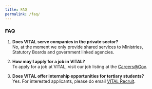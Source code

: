 ```yaml
---
title: FAQ
permalink: /faq/
---
```


### **FAQ**

<ol>
    <li><p><div><b>Does VITAL serve companies in the private sector?</b></div>
    No, at the moment we only provide shared services to Ministries, Statutory Boards and government linked agencies.</p>
    <li><p><div><b>How may I apply for a job in VITAL?</b></div>
        To apply for a job at VITAL, visit our job listing at the <a href="http://careers.pageuppeople.com/688/cwlive/en/filter/?search-keyword=&category=&work-type=&brand=vital&job-sector=" target="_blank">Careers@Gov</a>.</p>
    <li><p><div><b>Does VITAL offer internship opportunities for tertiary students?</b></div>
        Yes. For interested applicants, please do email <a href="mailto:vital_recruit@vital.gov.sg" target="_blank">VITAL Recruit</a>.</p>
 
